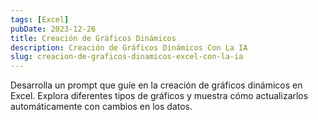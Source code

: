 ```yaml
---
tags: [Excel]
pubDate: 2023-12-26
title: Creación de Gráficos Dinámicos
description: Creación de Gráficos Dinámicos Con La IA
slug: creacion-de-graficos-dinamicos-excel-con-la-ia
---
```


Desarrolla un prompt que guíe en la creación de gráficos dinámicos en Excel. Explora diferentes tipos de gráficos y muestra cómo actualizarlos automáticamente con cambios en los datos.